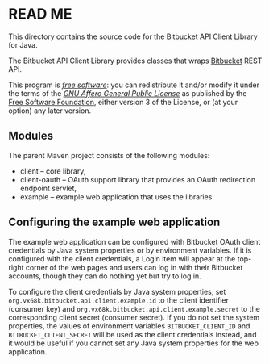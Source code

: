 # READ ME

This directory contains the source code for the Bitbucket API Client Library
for Java.

The Bitbucket API Client Library provides classes that wraps [Bitbucket][]
REST API.

This program is *[free software][]*: you can redistribute it and/or modify it
under the terms of the *[GNU Affero General Public License][]* as published by
the [Free Software Foundation][], either version 3 of the License, or (at your
option) any later version.

[Bitbucket]: <https://bitbucket.org/>
[Free software]: <http://www.gnu.org/philosophy/free-sw.html> "What is free software?"
[GNU Affero General Public License]: <http://www.gnu.org/licenses/agpl.html>
[Free Software Foundation]: <http://www.fsf.org/>

## Modules

The parent Maven project consists of the following modules:

 * client – core library,
 * client-oauth – OAuth support library that provides an OAuth redirection
   endpoint servlet,
 * example – example web application that uses the libraries.

## Configuring the example web application

The example web application can be configured with Bitbucket OAuth client
credentials by Java system properties or by environment variables.
If it is configured with the client credentials, a Login item will appear at
the top-right corner of the web pages and users can log in with their
Bitbucket accounts, though they can do nothing yet but try to log in.

To configure the client credentials by Java system properties, set
`org.vx68k.bitbucket.api.client.example.id` to the client identifier (consumer
key) and `org.vx68k.bitbucket.api.client.example.secret` to the corresponding
client secret (consumer secret).
If you do not set the system properties, the values of environment variables
`BITBUCKET_CLIENT_ID` and `BITBUCKET_CLIENT_SECRET` will be used as the client
credentials instead, and it would be useful if you cannot set any Java system
properties for the web application.
